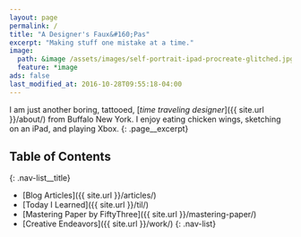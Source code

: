 ```yaml
---
layout: page
permalink: /
title: "A Designer's Faux&#160;Pas"
excerpt: "Making stuff one mistake at a time."
image:
  path: &image /assets/images/self-portrait-ipad-procreate-glitched.jpg
  feature: *image
ads: false
last_modified_at: 2016-10-28T09:55:18-04:00
---
```


I am just another boring, tattooed, [*time traveling designer*]({{ site.url }}/about/) from Buffalo New York. I enjoy eating chicken wings, sketching on an iPad, and playing Xbox.
{: .page__excerpt}

## Table of Contents
{: .nav-list__title}

- [Blog Articles]({{ site.url }}/articles/)
- [Today I Learned]({{ site.url }}/til/)
- [Mastering Paper by FiftyThree]({{ site.url }}/mastering-paper/)
- [Creative Endeavors]({{ site.url }}/work/)
{: .nav-list}

